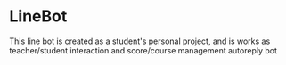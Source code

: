 # LineBot
This line bot is created as a student's personal project, and is works as teacher/student interaction and score/course management autoreply bot
